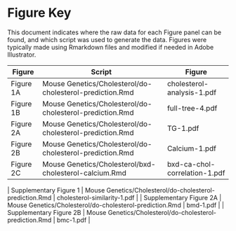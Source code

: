 Figure Key
============

This document indicates where the raw data for each Figure panel can be found, and which script was used to generate the data.  Figures were typically made using Rmarkdown files and modified if needed in Adobe Illustrator.  

| Figure | Script | Figure |
| ------ | ------ | ------ |
| Figure 1A | Mouse Genetics/Cholesterol/do-cholesterol-prediction.Rmd | cholesterol-analysis-1.pdf |
| Figure 1B | Mouse Genetics/Cholesterol/do-cholesterol-prediction.Rmd | full-tree-4.pdf |
| Figure 2A | Mouse Genetics/Cholesterol/do-cholesterol-prediction.Rmd | TG-1.pdf |
| Figure 2B | Mouse Genetics/Cholesterol/do-cholesterol-prediction.Rmd | Calcium-1.pdf |
| Figure 2C | Mouse Genetics/Cholesterol/bxd-cholesterol-calcium.Rmd | bxd-ca-chol-correlation-1.pdf |

| Supplementary Figure 1 | Mouse Genetics/Cholesterol/do-cholesterol-prediction.Rmd | cholesterol-similarity-1.pdf |
| Supplementary Figure 2A | Mouse Genetics/Cholesterol/do-cholesterol-prediction.Rmd | bmd-1.pdf |
| Supplementary Figure 2B | Mouse Genetics/Cholesterol/do-cholesterol-prediction.Rmd | bmc-1.pdf |